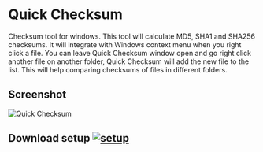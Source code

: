 # Quick Checksum
Checksum tool for windows.
This tool will calculate MD5, SHA1 and SHA256 checksums. It will integrate with Windows context menu when you right click a file. 
You can leave Quick Checksum window open and go right click another file on another folder, Quick Checksum will add the new file to the list. 
This will help comparing checksums of files in different folders.

## Screenshot
![Quick Checksum](https://cloud.githubusercontent.com/assets/13609585/26519926/e193daaa-42c0-11e7-9a7c-14bf2b93dd45.png)

## Download setup [![setup](https://github.com/im2geek4you/QuickChecksum/blob/master/Quick%20Checksum/Resources/Fatcow-Farm-Fresh-Sum.ico)](https://github.com/im2geek4you/QuickChecksum/files/1033427/Setup.zip)
